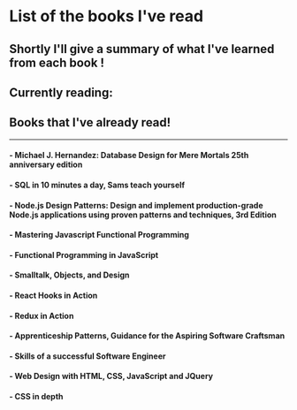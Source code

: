 # List of the books I've read

## Shortly I'll give a summary of what I've learned from each book !

## Currently reading: 



## Books that I've already read!

-----

#### - Michael J. Hernandez: Database Design for Mere Mortals 25th anniversary edition
#### - SQL in 10 minutes a day, Sams teach yourself
#### - Node.js Design Patterns: Design and implement production-grade Node.js applications using proven patterns and techniques, 3rd Edition
#### - Mastering Javascript Functional Programming
#### - Functional Programming in JavaScript
#### - Smalltalk, Objects, and Design
#### - React Hooks in Action
#### - Redux in Action
#### - Apprenticeship Patterns, Guidance for the Aspiring Software Craftsman
#### - Skills of a successful Software Engineer
#### - Web Design with HTML, CSS, JavaScript and JQuery
#### - CSS in depth

